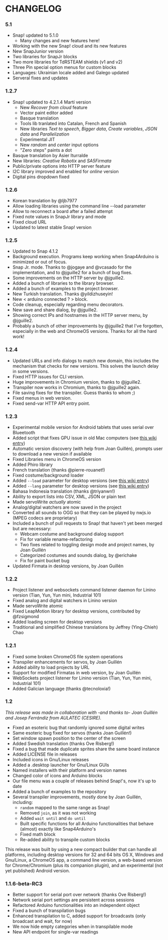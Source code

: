 # CHANGELOG

### 5.1

* Snap! updated to 5.1.0
  - Many changes and new features here! 
* Working with the new Snap! cloud and its new features
* New SnapJunior version
* Two libraries for SnapJr blocks
* Two more libraries for TdRSTEAM shields (v1 and v2)
* Three Pin special option menus for custom blocks
* Languages: Ukrainian locale added and Galego updated
* Serveral fixes and updates

### 1.2.7

* Snap! updated to 4.2.1.4 Martí version
  - New _Recover from cloud_ feature
  - Vector paint editor added
  - Basque translation
  - Tools lib tranlated into Catalan, French and Spanish
  - New libraries _Text to speech_, _Bigger data_, _Create variables_, _JSON data_ and _Parallelization_
  - Experimental JIT
  - New _random_ and _center_ input options
  - "Zero steps" paints a dot
* Basque translation by Asier Iturralde
* New libraries: _Creative Robotix_ and _SA5Firmata_
* Public/private options into HTTP server feature
* I2C library improved and enabled for _online_ version
* Digital pins dropdown fixed

### 1.2.6

* Korean translation by @ljb7977
* Allow loading libraries using the command line --load parameter
* Allow to reconnect a board after a failed attempt
* Fixed note values in SnapJr library and mode
* Fixed cloud URL
* Updated to latest stable Snap! version

### 1.2.5

* Updated to Snap 4.1.2
* Background execution. Programs keep working when Snap4Arduino is minimized or out of focus.
* Snap Jr. mode. Thanks to @jogaye and @vcasado for the implementation, and to @jguille2 for a bunch of bug fixes.
* Some improvements on the HTTP server by @jguille2.
* Added a bunch of libraries to the library browser.
* Added a bunch of examples to the project browser.
* New Turkish translation. Thanks @yildizhuseyin!
* New < arduino connected ? > block.
* Code cleanup, especially regarding menu decorators.
* New save and share dialog, by @jguille2.
* Showing correct IPs and hostnames in the HTTP server menu, by @jguille2.
* Probably a bunch of other improvements by @jguille2 that I've forgotten, especially in the web and ChromeOS versions. Thanks for all the hard work!

### 1.2.4

* Updated URLs and info dialogs to match new domain, this includes the mechanism that checks for new versions. This solves the launch delay in some versions.
* Fixed HTTP issues for CLI version.
* Huge improvements in Chromium version, thanks to @jguille2.
* Transpiler now works in Chromium, thanks to @jguille2 again.
* File saving fixes for the transpiler. Guess thanks to whom ;)
* Fixed menus in web version.
* Fixed send-var HTTP API entry point.

### 1.2.3

* Experimental mobile version for Android tablets that uses serial over Blueetooth
* Added script that fixes GPU issue in old Mac computers (see [this wiki entry](https://github.com/bromagosa/Snap4Arduino/wiki/Troubleshooting#white-screen-in-macosx-on-startup))
* Automatic version discovery (with help from Joan Guillén), prompts user to download a new version if available
* Fixed Libraries menu in ChromeOS version
* Added Phiro library
* French translation (thanks @pierre-rouanet!)
* Fixed costume/background loader
* Added `--load` parameter for desktop versions (see [this wiki entry](https://github.com/bromagosa/Snap4Arduino/wiki/Launch-Parameters))
* Added `--lang` parameter for desktop versions (see [this wiki entry](https://github.com/bromagosa/Snap4Arduino/wiki/Launch-Parameters))
* Bahasa Indonesia translation (thanks @triyanwn!)
* Ability to export lists into CSV, XML, JSON or plain text
* Made servoWrite _actually_ atomic
* Analog/digital watchers are now saved in the project
* Converted all sounds to OGG so that they can be played by nwjs.io (MPEG codecs are proprietary)
* Included a bunch of pull requests to Snap! that haven't yet been merged but are necessary:
  * Webcam costume and background dialog support
  * Fix for variable rename-refactoring
  * Two fixes related to toggling design mode and project names, by Joan Guillén
  * Categorized costumes and sounds dialog, by @erichake
  * Fix for paint bucket bug
* Updated Firmata in desktop versions, by Joan Guillén

### 1.2.2

* Project listener and websockets command listener daemon for Linino version (Tian, Yun, Yun mini, Industrial 101)
* Fixed analog and digital watchers in Linino version
* Made servoWrite atomic
* Fixed LeapMotion library for desktop versions, contributed by @fzsigmond
* Added loading screen for desktop versions
* Traditional and simplified Chinese translations by Jeffrey (Ying-Chieh) Chao

### 1.2.1

* Fixed some broken ChromeOS file system operations
* Transpiler enhancements for servos, by Joan Guillén
* Added ability to load projects by URL
* Support for modified Firmatas in web version, by Joan Guillén
* WebSockets project listener for Linino version (Tian, Yun, Yun mini, Industrial 101)
* Added Galician language (thanks @tecnoloxia!)

### 1.2

_This release was made in collaboration with -and thanks to- Joan Guillén and Josep Ferrándiz from AULATEC (CESIRE)._

* Fixed an esoteric bug that randomly ignored some digital writes
* Same esoteric bug fixed for servos (thanks Joan Guillén!)
* Set window spawn position to the center of the screen
* Added Swedish translation (thanks Ove Risberg!)
* Fixed a bug that made duplicate sprites share the same board instance
* Added LICENSE file in releases
* Included icons in Gnu/Linux releases
* Added a .desktop launcher for Gnu/Linux GUIs
* Named installers with their platform and version names
* Changed color of icons and Arduino blocks
* Our file menu was a couple of releases behind Snap!'s, now it's up to date
* Added a bunch of examples to the repository
* Several transpiler improvements, mostly done by Joan Guillén, including:
  * `random` mapped to the same range as Snap!
  * Removed `join`, as it was not working
  * Added `wait until` and `do until`
  * Built specific functions for all Arduino functionalities that behave (almost) exactly like Snap4Arduino's
  * Fixed math block
  * Re-added ability to transpile custom blocks

This release was built by using a new compact builder that can handle all platforms, including desktop versions for 32 and 64 bits OS X, Windows and Gnu/Linux, a ChromeOS app, a command line version, a web-based version for Chrome/Chromium (plus its companion plugin), and an experimental (not yet published) Android version.

### 1.1.6-beta-RC3

* Better support for serial port over network (thanks Ove Risberg!)
* Network serial port settings are persistent across sessions
* Refactored Arduino functionalities into an independent object
* Fixed a bunch of transpilation bugs
* Enhanced transpilation to C, added support for broadcasts (only broadcast and wait, for now)
* We now hide empty categories when in transpilable mode
* New API endpoint for single-var readings
